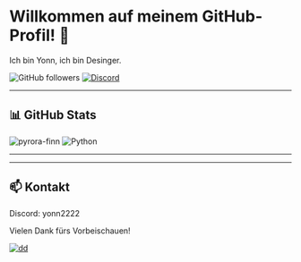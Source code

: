 # Willkommen auf meinem GitHub-Profil! :wave:

Ich bin Yonn, ich bin Desinger.

![GitHub followers](https://img.shields.io/github/followers/yonn2222?label=Follow&style=social)
[![Discord](https://img.shields.io/badge/Discord-%237289DA.svg?logo=discord&logoColor=white)](https://discord.gg/5VDKrVCkME)

---

## :bar_chart: GitHub Stats

![pyrora-finn](https://github-readme-stats.vercel.app/api?username=yonn2222&show_icons=true&theme=transparent)
![Python](https://github-readme-stats.vercel.app/api/top-langs/?username=yonn2222&layout=compact&theme=transparent)

---


---

## :mailbox: Kontakt

Discord: yonn2222

Vielen Dank fürs Vorbeischauen!

[![dd](https://visitcount.itsvg.in/api?id=yonn2222&label=Profile%20Views&color=0&icon=0&pretty=false)](https://visitcount.itsvg.in)
